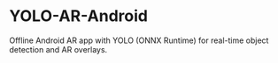 # YOLO-AR-Android
Offline Android AR app with YOLO (ONNX Runtime) for real-time object detection and AR overlays.
